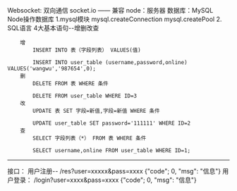 Websocket: 双向通信
    socket.io —— 兼容
node：服务器
数据库：MySQL
    Node操作数据库
    1.mysql模块
        mysql.createConnection
        mysql.createPool
    2. SQL语言
        4大基本语句--增删改查

        增
            INSERT INTO 表（字段列表） VALUES(值)

            INSERT INTO user_table (username,password,online) VALUES('wangwu','987654',0);
        删
            DELETE FROM 表 WHERE 条件

            DELETE FROM user_table WHERE ID=3
        改
            UPDATE 表 SET 字段=新值,字段=新值 WHERE 条件

            UPDATE user_table SET password='111111' WHERE ID=2
        查
            SELECT 字段列表（*） FROM 表 WHERE 条件

            SELECT username,online FROM user_table WHERE ID=1;
------------------------------------------------------------------------
接口：
    用户注册-- /res?user=xxxxx&pass=xxxx
                {"code"; 0, "msg": "信息"}
    用户登录： /login?user=xxxx&pass=xxxx
                {"code"; 0, "msg": "信息"}
    

